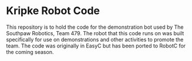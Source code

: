 # Kripke Robot Code
This repository is to hold the code for the demonstration bot used by The Southpaw Robotics, Team 479. The robot that this code runs on was built specifically for use on demonstrations and other activities to promote the team. The code was originally in EasyC but has been ported to RobotC for the coming season.
